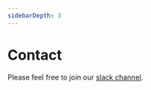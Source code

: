 ```yaml
---
sidebarDepth: 3
---
```


# Contact

Please feel free to join our [slack channel](https://kalisio.slack.com/).
